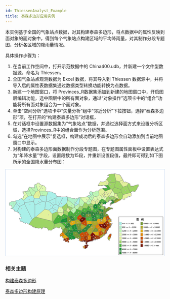 ```yaml
---
id: ThiessenAnalyst_Example
title: 泰森多边形应用实例
---
```

本实例基于全国的气象站点数据，对其构建泰森多边形，将点数据中的属性反映到面对象的面对象中，得到每个气象站点构建区域的平均降雨量，对其制作分段专题图，分析各区域的降雨量情况。

具体操作步骤为：

  1. 在当前工作空间中，打开示范数据中的 China400.udb，并新建一个文件型数据源，命名为 Thiessen。
  2. 全国气象站点观测数据为 Excel 数据，将其导入到 Thiessen 数据源中，并将导入后的属性表数据集通过数据类型转换功能转换为点数据。
  3. 新建一个地图窗口，将 Provinces_R数据集添加到新建的地图窗口中，开启图层编辑功能，选中图层中的所有面对象，通过“对象操作”选项卡中的“组合”功能将所有面对象组合为一个面对象。
  4. 单击“空间分析”选项卡中“矢量分析”组中“邻近分析”下拉按钮，选择“泰森多边形”项，在打开的“构建泰森多边形”对话框，
  5. 在对话框中设置源数据集为“气象站点”数据，并通过选择面方式来设置分析区域，选择Provinces_R中的组合面作为分析范围。
  6. 勾选“在地图中展示”复选框，构建成功后的泰森多边形会自动添加到当前地图窗口中显示。
  7. 对构建的泰森多边形面数据制作分段专题图，在专题图属性面板中设置表达式为“年降水量”字段，设置段数为15段，并重新设置段值，最终即可得到如下图所示的全国降水量分布图：
  
  ![](img/TSResult.png)  


###  相关主题

[构建泰森多边形](ThiessenPolygon)

[泰森多边形构建原理](ThiessenPolygon_Theory)


